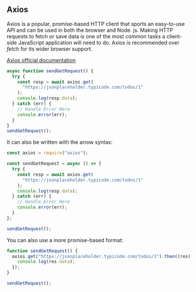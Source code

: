 ## Axios

Axios is a popular, promise-based HTTP client that sports an easy-to-use API and can be used in both the browser and Node. js. Making HTTP requests to fetch or save data is one of the most common tasks a client-side JavaScript application will need to do. Axios is recommended over *fetch* for its wider browser support.

[Axios official documentation](https://github.com/axios/axios/blob/master/README.md)

```javascript
async function sendGetRequest() {
  try {
    const resp = await axios.get(
      "https://jsonplaceholder.typicode.com/todos/1"
    );
    console.log(resp.data);
  } catch (err) {
    // Handle Error Here
    console.error(err);
  }
}
sendGetRequest();
```

It can also be written with the arrow syntax:

```javascript
const axios = require("axios");

const sendGetRequest = async () => {
  try {
    const resp = await axios.get(
      "https://jsonplaceholder.typicode.com/todos/1"
    );
    console.log(resp.data);
  } catch (err) {
    // Handle Error Here
    console.error(err);
  }
};

sendGetRequest();
```

You can also use a more promise-based format:

```javascript
function sendGetRequest() {
  axios.get("https://jsonplaceholder.typicode.com/todos/1").then((res) => {
    console.log(res.data);
  });
}

sendGetRequest();
```
